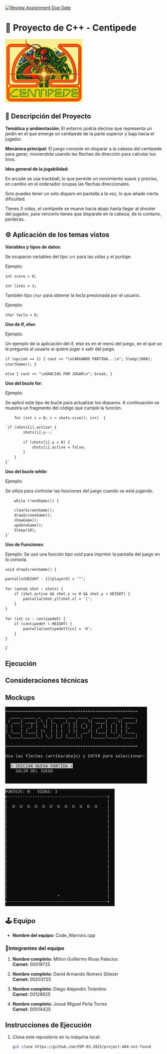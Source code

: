 [![Review Assignment Due Date](https://classroom.github.com/assets/deadline-readme-button-22041afd0340ce965d47ae6ef1cefeee28c7c493a6346c4f15d667ab976d596c.svg)](https://classroom.github.com/a/mi1WNrHU)
# 👾 Proyecto de C++ - Centipede

![Centipede](resources/centipede.jpg)

## 📑 Descripción del Proyecto

**Temática y ambientación:**
El entorno podría decirse que representa un jardín en el que emerge un centipede de la parte superior y baja hacia el jugador.

**Mecánica principal:**
El juego consiste en disparar a la cabeza del centipede para ganar, moviendote usando las flechas de dirección para calcular tus tiros.

**Idea general de la jugabilidad:**


En arcade se usa trackball, lo que permite un movimiento suave y preciso, en cambio en el ordenador ocupas las flechas direccionales. 

Solo puedes tener un solo disparo en pantalla a la vez, lo que añade cierta dificultad.

Tienes 3 vidas, el centipede se mueve hacia abajo hasta llegar al shooter del jugador, para vencerlo tienes que disparale en la cabeza, de lo contario, perderás.

## ⚙ Aplicación de los temas vistos

**Variables y tipos de datos**: 

Se ocuparon variables del tipo `int` para las vidas y el puntaje.

Ejemplo:


`int score = 0;`

`int lives = 3;`

También tipo `char` para obtener la tecla presionada por el usuario.

Ejemplo:

`char tecla = 0;`

**Uso de If, else**:

Ejemplo:

Un ejemplo de la aplicación del if, else es en el menú del juego, en el que se le pregunta al usuario si quiere jugar o salir del juego.

`if (opcion == 1) {
            cout << "\nCARGANDO PARTIDA...\n";
            Sleep(1000);
            startGame();
}`

`else {
            cout << "\nGRACIAS POR JUGAR\n";
            break;
        }`

**Uso del bucle for**:

Ejemplo: 

Se aplicó este tipo de bucle para actualizar los disparos. A continuación se muestra un fragmento del código que cumple la función.

`    for (int i = 0; i < shots.size(); i++) 
{`

    `if (shots[i].active) {
            shots[i].y--;`

            if (shots[i].y < 0) {
                shots[i].active = false;
            }
        }
    }`

**Uso del bucle while**:

Ejemplo: 

Se utliza para controlar las funciones del juego cuando se está jugando.

`    while (!endGame()) {`

        clearScreenGame();
        drawScreenGame();
        showGame();
        updateGame();
        Sleep(10);
    }`

**Uso de Funciones**:

Ejemplo: Se usó una función tipo void para imprimir la pantalla del juego en la consola.

`void drawScreenGame() {`

    pantalla[HEIGHT - 1][playerX] = '^';

    for (auto& shot : shots) {
        if (shot.active && shot.y >= 0 && shot.y < HEIGHT) {
            pantalla[shot.y][shot.x] = '|';
        }
    }

    for (int cx : centipedeX) {
        if (centipedeY < HEIGHT) {
            pantalla[centipedeY][cx] = 'O';
        }
    }
}`

## Ejecución

## Consideraciones técnicas



## Mockups

![Pantalla de inicio](resources/mockup_pantalla_de_inicio.png)

![Pantalla de partida](resources/mockup_partida.png)


## 🕹 Equipo

- **Nombre del equipo:** Code_Warriors.cpp

### 👥Integrantes del equipo

1. **Nombre completo:** Milton Guillermo Rivas Palacios  
   **Carnet:** 00019725

2. **Nombre completo:** David Armando Romero Siliezer  
   **Carnet:** 00203725

3. **Nombre completo:** Diego Alejandro Tolentino  
   **Carnet:** 00128925

4. **Nombre completo:** Josué Miguel Peña Torres  
   **Carnet:** 00014425

## Instrucciones de Ejecución

1. Clona este repositorio en tu máquina local:
   ```bash
   git clone https://github.com/FDP-01-2025/project-404-not-found

